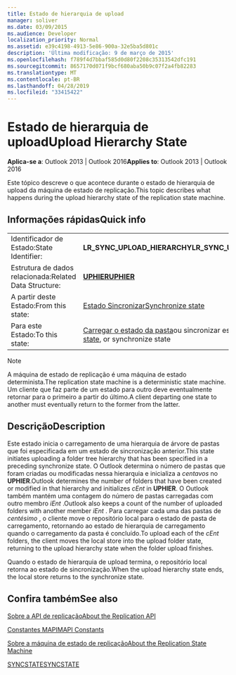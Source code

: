 ```yaml
---
title: Estado de hierarquia de upload
manager: soliver
ms.date: 03/09/2015
ms.audience: Developer
localization_priority: Normal
ms.assetid: e39c4198-4913-5e86-900a-32e5ba5d801c
description: 'Última modificação: 9 de março de 2015'
ms.openlocfilehash: f789f4d7bbaf585d0d80f2208c35313542dfc191
ms.sourcegitcommit: 8657170d071f9bcf680aba50b9c07f2a4fb82283
ms.translationtype: MT
ms.contentlocale: pt-BR
ms.lasthandoff: 04/28/2019
ms.locfileid: "33415422"
---
```

# <a name="upload-hierarchy-state"></a><span data-ttu-id="b3483-103">Estado de hierarquia de upload</span><span class="sxs-lookup"><span data-stu-id="b3483-103">Upload Hierarchy State</span></span>

  
  
<span data-ttu-id="b3483-104">**Aplica-se a**: Outlook 2013 | Outlook 2016</span><span class="sxs-lookup"><span data-stu-id="b3483-104">**Applies to**: Outlook 2013 | Outlook 2016</span></span> 
  
 <span data-ttu-id="b3483-105">Este tópico descreve o que acontece durante o estado de hierarquia de upload da máquina de estado de replicação.</span><span class="sxs-lookup"><span data-stu-id="b3483-105">This topic describes what happens during the upload hierarchy state of the replication state machine.</span></span> 
  
## <a name="quick-info"></a><span data-ttu-id="b3483-106">Informações rápidas</span><span class="sxs-lookup"><span data-stu-id="b3483-106">Quick info</span></span>

|||
|:-----|:-----|
|<span data-ttu-id="b3483-107">Identificador de Estado:</span><span class="sxs-lookup"><span data-stu-id="b3483-107">State Identifier:</span></span>  <br/> |<span data-ttu-id="b3483-108">**LR_SYNC_UPLOAD_HIERARCHY**</span><span class="sxs-lookup"><span data-stu-id="b3483-108">**LR_SYNC_UPLOAD_HIERARCHY**</span></span> <br/> |
|<span data-ttu-id="b3483-109">Estrutura de dados relacionada:</span><span class="sxs-lookup"><span data-stu-id="b3483-109">Related Data Structure:</span></span>  <br/> |<span data-ttu-id="b3483-110">**[UPHIER](uphier.md)**</span><span class="sxs-lookup"><span data-stu-id="b3483-110">**[UPHIER](uphier.md)**</span></span> <br/> |
|<span data-ttu-id="b3483-111">A partir deste Estado:</span><span class="sxs-lookup"><span data-stu-id="b3483-111">From this state:</span></span>  <br/> |[<span data-ttu-id="b3483-112">Estado Sincronizar</span><span class="sxs-lookup"><span data-stu-id="b3483-112">Synchronize state</span></span>](synchronize-state.md) <br/> |
|<span data-ttu-id="b3483-113">Para este Estado:</span><span class="sxs-lookup"><span data-stu-id="b3483-113">To this state:</span></span>  <br/> |<span data-ttu-id="b3483-114">[Carregar o estado da pasta](upload-folder-state.md)ou sincronizar estado</span><span class="sxs-lookup"><span data-stu-id="b3483-114">[Upload folder state](upload-folder-state.md), or synchronize state</span></span>  <br/> |
   
> [!NOTE]
> <span data-ttu-id="b3483-115">A máquina de estado de replicação é uma máquina de estado determinista.</span><span class="sxs-lookup"><span data-stu-id="b3483-115">The replication state machine is a deterministic state machine.</span></span> <span data-ttu-id="b3483-116">Um cliente que faz parte de um estado para outro deve eventualmente retornar para o primeiro a partir do último.</span><span class="sxs-lookup"><span data-stu-id="b3483-116">A client departing one state to another must eventually return to the former from the latter.</span></span> 
  
## <a name="description"></a><span data-ttu-id="b3483-117">Descrição</span><span class="sxs-lookup"><span data-stu-id="b3483-117">Description</span></span>

<span data-ttu-id="b3483-118">Este estado inicia o carregamento de uma hierarquia de árvore de pastas que foi especificada em um estado de sincronização anterior.</span><span class="sxs-lookup"><span data-stu-id="b3483-118">This state initiates uploading a folder tree hierarchy that has been specified in a preceding synchronize state.</span></span> <span data-ttu-id="b3483-119">O Outlook determina o número de pastas que foram criadas ou modificadas nessa hierarquia e inicializa a *centavos* no **UPHIER**.</span><span class="sxs-lookup"><span data-stu-id="b3483-119">Outlook determines the number of folders that have been created or modified in that hierarchy and initializes  *cEnt*  in **UPHIER**.</span></span> <span data-ttu-id="b3483-120">O Outlook também mantém uma contagem do número de pastas carregadas com outro membro *iEnt* .</span><span class="sxs-lookup"><span data-stu-id="b3483-120">Outlook also keeps a count of the number of uploaded folders with another member  *iEnt*  .</span></span> <span data-ttu-id="b3483-121">Para carregar cada uma das pastas de *centésimo* , o cliente move o repositório local para o estado de pasta de carregamento, retornando ao estado de hierarquia de carregamento quando o carregamento da pasta é concluído.</span><span class="sxs-lookup"><span data-stu-id="b3483-121">To upload each of the  *cEnt*  folders, the client moves the local store into the upload folder state, returning to the upload hierarchy state when the folder upload finishes.</span></span> 
  
<span data-ttu-id="b3483-122">Quando o estado de hierarquia de upload termina, o repositório local retorna ao estado de sincronização.</span><span class="sxs-lookup"><span data-stu-id="b3483-122">When the upload hierarchy state ends, the local store returns to the synchronize state.</span></span>
  
## <a name="see-also"></a><span data-ttu-id="b3483-123">Confira também</span><span class="sxs-lookup"><span data-stu-id="b3483-123">See also</span></span>



[<span data-ttu-id="b3483-124">Sobre a API de replicação</span><span class="sxs-lookup"><span data-stu-id="b3483-124">About the Replication API</span></span>](about-the-replication-api.md)
  
[<span data-ttu-id="b3483-125">Constantes MAPI</span><span class="sxs-lookup"><span data-stu-id="b3483-125">MAPI Constants</span></span>](mapi-constants.md)
  
[<span data-ttu-id="b3483-126">Sobre a máquina de estado de replicação</span><span class="sxs-lookup"><span data-stu-id="b3483-126">About the Replication State Machine</span></span>](about-the-replication-state-machine.md)
  
[<span data-ttu-id="b3483-127">SYNCSTATE</span><span class="sxs-lookup"><span data-stu-id="b3483-127">SYNCSTATE</span></span>](syncstate.md)


